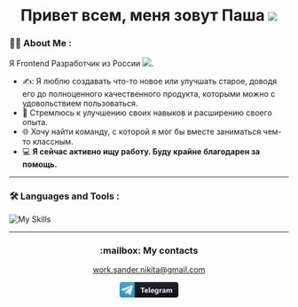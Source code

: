 <div id="header" align="center"> 
  <h1>
    Привет всем, меня зовут Паша
    <img src="https://media.giphy.com/media/hvRJCLFzcasrR4ia7z/giphy.gif" width="30px"/>
  </h1>
</div>

### :woman_technologist: About Me :

Я Frontend Разработчик из России <img src="https://media.giphy.com/media/WUlplcMpOCEmTGBtBW/giphy.gif" width="30">.

- ✍: Я люблю создавать что-то новое или улучшать старое, доводя его до полноценного качественного продукта, которыми можно с удовольствием пользоваться.
- :runner: Стремлюсь к улучшению своих навыков и расширению своего опыта.
- :globe_with_meridians: Хочу найти команду, с которой я мог бы вместе заниматься чем-то классным.
- 💻 **Я сейчас активно ищу работу. Буду крайне благодарен за помощь.** 

---

### :hammer_and_wrench: Languages and Tools :


![My Skills](https://skillicons.dev/icons?i=react,js,html,css,webpack,figma,nodejs,mongodb,ts,redux,next,git&theme=dark)

---

<div id="link" align="center">
  <h3> :mailbox: My contacts</h3>
  <div id="badges">
     <a href="work.sander.nikita@gmail.com">
        <p color="white">work.sander.nikita@gmail.com</p>
     </a>
     <a href="https://t.me/s6nder">
       <img src="https://raw.githubusercontent.com/endjoyer/endjoyer/15ab9c4714e3c208fa7e3a9865b58731a53c6c74/icon/telegram_button_icon_151837.svg" title="Telegram" alt="Telegram" height="28"/>
     </a>
  </div>
</div>
